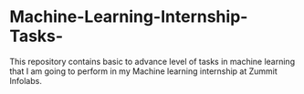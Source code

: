 # Machine-Learning-Internship-Tasks-
This repository contains basic to advance level of tasks in machine learning that I am going to perform in my Machine learning internship at Zummit Infolabs. 
